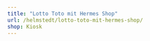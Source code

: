 ```yaml
---
title: "Lotto Toto mit Hermes Shop"
url: /helmstedt/lotto-toto-mit-hermes-shop/
shop: Kiosk
---
```

